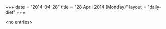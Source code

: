 +++
date = "2014-04-28"
title = "28 April 2014 (Monday)"
layout = "daily-diet"
+++

<p>&lt;no entries&gt;</p>